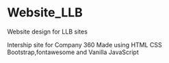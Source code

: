 # Website_LLB
Website design for LLB sites

Intership site for Company 360
Made using HTML CSS Bootstrap,fontawesome and Vanilla JavaScript
